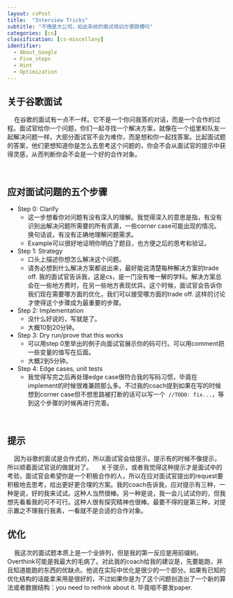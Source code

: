 ```yaml
---
layout: csPost
title:  "Interview Tricks"
subtitle: "不愧是大公司，如此系统的面试培训方便跳槽吗"
categories: [cs]
classification: [cs-miscellany]
identifier:
  - About_Google
  - Five_steps
  - Hint
  - Optimization
---
```


<h2 id="About_Google"> 关于谷歌面试 </h2>

&#160; &#160; 在谷歌的面试有一点不一样。它不是一个你问我答的对话，而是一个合作的过程。面试官给你一个问题，你们一起寻找一个解决方案，就像在一个组里和队友一起解决问题一样。大部分面试官不会为难你，而是想和你一起找答案。比起面试题的答案，他们更想知道你是怎么去思考这个问题的，你会不会从面试官的提示中获得灵感，从而判断你会不会是一个好的合作对象。

<br>

<h2 id="Five_steps"> 应对面试问题的五个步骤 </h2>

- Step 0: Clarify
  - 这一步想看你对问题有没有深入的理解。我觉得深入的意思是指，有没有识别出解决问题所需要的所有资源，一些corner case可能出现的情况。换句话说，有没有正确地理解问题需求。
  - Example可以很好地证明你明白了题目，也方便之后的思考和验证。
- Step 1: Strategy
  - 口头上描述你想怎么解决这个问题。
  - 请务必想到什么解决方案都说出来，最好能说清楚每种解决方案的trade off. 我的面试官告诉我，这是cs，是一门没有唯一解的学科。解决方案总会在一些地方费时，在另一些地方表现优异。这个时候，面试官会告诉你我们现在需要哪方面的优化，我们可以接受哪方面的trade off. 这样的讨论才使得这个步骤成为最重要的步骤。
- Step 2: Implementation
  - 没什么好说的，写就是了。
  - 大概10到20分钟。
- Step 3: Dry run/prove that this works
  - 可以用step 0里举出的例子向面试官展示你的码可行。可以用comment把一些变量的值写在后面。
  - 大概2到5分钟。
- Step 4: Edge cases, unit tests
  - 我觉得写完之后再处理edge case很符合我的写码习惯，毕竟在implement的时候很难兼顾那么多。不过我的coach提到如果在写的时候想到corner case但不想思路被打断的话可以写一个``` //TODO: fix...```，等到这个步骤的时候再进行完善。

<br>

<h2 id="Hint"> 提示 </h2>
&#160; &#160; 因为谷歌的面试是合作式的，所以面试官会给提示。提示有的时候不像提示，所以顺着面试官说的做就对了。
&#160; &#160; 关于提示，或者我觉得这种提示才是面试中的考验，面试官会希望你是一个积极合作的人，所以在应对面试官提出的request要积极地去思考，给出更好更合理的方案。我的coach告诉我，应对提示有三种，一种是说，好的我来试试。这种人当然很棒。另一种是说，我一会儿试试你的，但我想先看看我的可不可行。这种人很有探究精神也很棒。最要不得的是第三种，对提示置之不理我行我素，一看就不是合适的合作对象。

<br>

<h2 id="Optimization"> 优化 </h2>
&#160; &#160; 我这次的面试题本质上是一个全排列，但是我的第一反应是用前缀树。Overthink可能是我最大的毛病了。对此我的coach给我的建议是，先要能跑，并且知道能跑的东西的优缺点。他说在实际中优化是很少的一个部分。如果有已知的优化结构的话能拿来用是很好的，不过如果你是为了这个问题创造出了一个新的算法或者数据结构：you need to rethink about it. 毕竟咱不要发paper.
